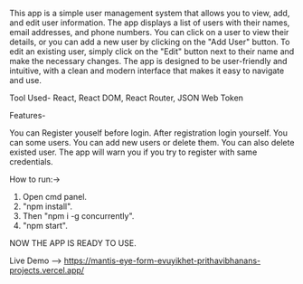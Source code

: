 This app is a simple user management system that allows you to view, add, and edit user information. The app displays a list of users with their names, email addresses, and phone numbers. You can click on a user to view their details, or you can add a new user by clicking on the "Add User" button. To edit an existing user, simply click on the "Edit" button next to their name and make the necessary changes. The app is designed to be user-friendly and intuitive, with a clean and modern interface that makes it easy to navigate and use.

Tool Used- React, React DOM, React Router, JSON Web Token

Features-

You can Register youself before login.
After registration login yourself.
You can some users.
You can add new users or delete them. You can also delete existed user.
The app will warn you if you try to register with same credentials.

How to run:->
1) Open cmd panel.
2) "npm install".
3) Then "npm i -g concurrently".
4) "npm start".

NOW THE APP IS READY TO USE.

Live Demo --> https://mantis-eye-form-evuyikhet-prithavibhanans-projects.vercel.app/

